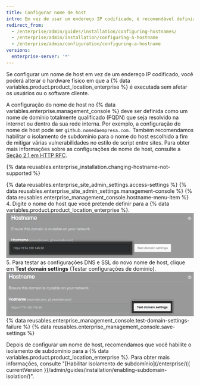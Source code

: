 ```yaml
---
title: Configurar nome de host
intro: Em vez de usar um endereço IP codificado, é recomendável definir um nome de host para o seu appliance.
redirect_from:
  - /enterprise/admin/guides/installation/configuring-hostnames/
  - /enterprise/admin/installation/configuring-a-hostname
  - /enterprise/admin/configuration/configuring-a-hostname
versions:
  enterprise-server: '*'
---
```


Se configurar um nome de host em vez de um endereço IP codificado, você poderá alterar o hardware físico em que a {% data variables.product.product_location_enterprise %} é executada sem afetar os usuários ou o software cliente.

A configuração do nome de host no {% data variables.enterprise.management_console %} deve ser definida como um nome de domínio totalmente qualificado (FQDN) que seja resolvido na internet ou dentro da sua rede interna. Por exemplo, a configuração do nome de host pode ser `github.nomedaempresa.com.` Também recomendamos habilitar o isolamento de subdomínio para o nome do host escolhido a fim de mitigar várias vulnerabilidades no estilo de script entre sites. Para obter mais informações sobre as configurações de nome de host, consulte a [Seção 2.1 em HTTP RFC](https://tools.ietf.org/html/rfc1123#section-2).

{% data reusables.enterprise_installation.changing-hostname-not-supported %}

{% data reusables.enterprise_site_admin_settings.access-settings %}
{% data reusables.enterprise_site_admin_settings.management-console %}
{% data reusables.enterprise_management_console.hostname-menu-item %}
4. Digite o nome do host que você pretende definir para a {% data variables.product.product_location_enterprise %}. ![Campo para configurar um nome de host](/assets/images/enterprise/management-console/hostname-field.png)
5. Para testar as configurações DNS e SSL do novo nome de host, clique em **Test domain settings** (Testar configurações de domínio). ![Botão Test domain settings (Testar configurações de domínio)](/assets/images/enterprise/management-console/test-domain-settings.png)
{% data reusables.enterprise_management_console.test-domain-settings-failure %}
{% data reusables.enterprise_management_console.save-settings %}

Depois de configurar um nome de host, recomendamos que você habilite o isolamento de subdomínio para a {% data variables.product.product_location_enterprise %}. Para obter mais informações, consulte "[Habilitar isolamento de subdomínio](/enterprise/{{ currentVersion }}/admin/guides/installation/enabling-subdomain-isolation/)".

